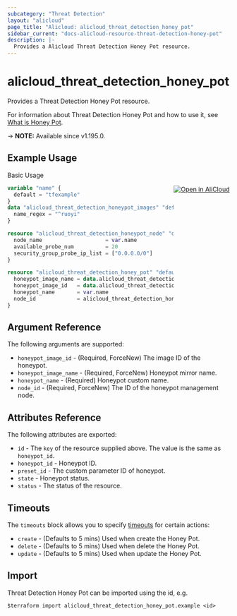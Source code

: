 ```yaml
---
subcategory: "Threat Detection"
layout: "alicloud"
page_title: "Alicloud: alicloud_threat_detection_honey_pot"
sidebar_current: "docs-alicloud-resource-threat-detection-honey-pot"
description: |-
  Provides a Alicloud Threat Detection Honey Pot resource.
---
```


# alicloud_threat_detection_honey_pot

Provides a Threat Detection Honey Pot resource.

For information about Threat Detection Honey Pot and how to use it, see [What is Honey Pot](https://www.alibabacloud.com/help/en/security-center/developer-reference/api-sas-2018-12-03-createhoneypot).

-> **NOTE:** Available since v1.195.0.

## Example Usage
<div class="oics-button" style="float: right;margin: 0 0 -40px 0;">
  <a href="https://api.aliyun.com/api-tools/terraform?resource=alicloud_threat_detection_honey_pot&exampleId=77751521-44b2-13cd-1871-456d39677ef429826421&activeTab=example&spm=docs.r.threat_detection_honey_pot.0.7775152144" target="_blank">
    <img alt="Open in AliCloud" src="https://img.alicdn.com/imgextra/i1/O1CN01hjjqXv1uYUlY56FyX_!!6000000006049-55-tps-254-36.svg" style="max-height: 44px; margin: 32px auto; max-width: 100%;">
  </a>
</div>

Basic Usage

```terraform
variable "name" {
  default = "tfexample"
}
data "alicloud_threat_detection_honeypot_images" "default" {
  name_regex = "^ruoyi"
}

resource "alicloud_threat_detection_honeypot_node" "default" {
  node_name                    = var.name
  available_probe_num          = 20
  security_group_probe_ip_list = ["0.0.0.0/0"]
}

resource "alicloud_threat_detection_honey_pot" "default" {
  honeypot_image_name = data.alicloud_threat_detection_honeypot_images.default.images.0.honeypot_image_name
  honeypot_image_id   = data.alicloud_threat_detection_honeypot_images.default.images.0.honeypot_image_id
  honeypot_name       = var.name
  node_id             = alicloud_threat_detection_honeypot_node.default.id
}
```

## Argument Reference

The following arguments are supported:
* `honeypot_image_id` - (Required, ForceNew) The image ID of the honeypot.
* `honeypot_image_name` - (Required, ForceNew) Honeypot mirror name.
* `honeypot_name` - (Required) Honeypot custom name.
* `node_id` - (Required, ForceNew) The ID of the honeypot management node.


## Attributes Reference

The following attributes are exported:
* `id` - The `key` of the resource supplied above. The value is the same as `honeypot_id`.
* `honeypot_id` - Honeypot ID.
* `preset_id` - The custom parameter ID of honeypot.
* `state` - Honeypot status.
* `status` - The status of the resource.

## Timeouts

The `timeouts` block allows you to specify [timeouts](https://www.terraform.io/docs/configuration-0-11/resources.html#timeouts) for certain actions:
* `create` - (Defaults to 5 mins) Used when create the Honey Pot.
* `delete` - (Defaults to 5 mins) Used when delete the Honey Pot.
* `update` - (Defaults to 5 mins) Used when update the Honey Pot.

## Import

Threat Detection Honey Pot can be imported using the id, e.g.

```shell
$terraform import alicloud_threat_detection_honey_pot.example <id>
```